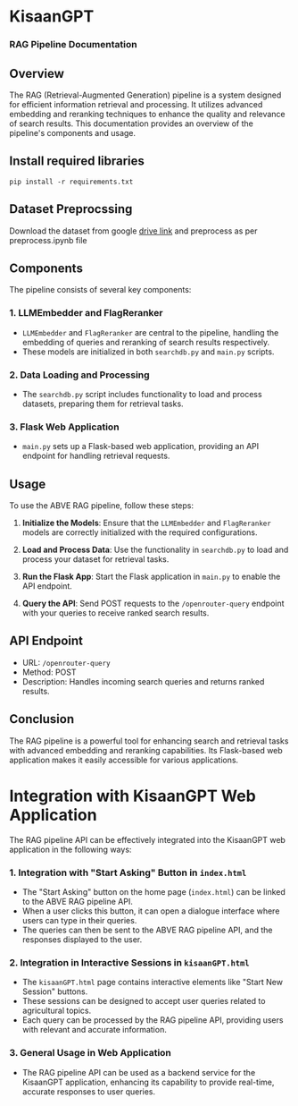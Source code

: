 # KisaanGPT
### RAG Pipeline Documentation

## Overview
The RAG (Retrieval-Augmented Generation) pipeline is a system designed for efficient information retrieval and processing. It utilizes advanced embedding and reranking techniques to enhance the quality and relevance of search results. This documentation provides an overview of the pipeline's components and usage.



## Install required libraries
```
pip install -r requirements.txt
```
## Dataset Preprocssing
Download the dataset from google [drive link](https://drive.google.com/drive/folders/18AYK3HDOJBxJxXC_wpabgTnmv4fJUix7?usp=sharing) and preprocess as per preprocess.ipynb file

## Components
The pipeline consists of several key components:

### 1. LLMEmbedder and FlagReranker
- `LLMEmbedder` and `FlagReranker` are central to the pipeline, handling the embedding of queries and reranking of search results respectively.
- These models are initialized in both `searchdb.py` and `main.py` scripts.

### 2. Data Loading and Processing
- The `searchdb.py` script includes functionality to load and process datasets, preparing them for retrieval tasks.

### 3. Flask Web Application
- `main.py` sets up a Flask-based web application, providing an API endpoint for handling retrieval requests.

## Usage
To use the ABVE RAG pipeline, follow these steps:

1. **Initialize the Models**: Ensure that the `LLMEmbedder` and `FlagReranker` models are correctly initialized with the required configurations.

2. **Load and Process Data**: Use the functionality in `searchdb.py` to load and process your dataset for retrieval tasks.

3. **Run the Flask App**: Start the Flask application in `main.py` to enable the API endpoint.

4. **Query the API**: Send POST requests to the `/openrouter-query` endpoint with your queries to receive ranked search results.

## API Endpoint
- URL: `/openrouter-query`
- Method: POST
- Description: Handles incoming search queries and returns ranked results.

## Conclusion
The RAG pipeline is a powerful tool for enhancing search and retrieval tasks with advanced embedding and reranking capabilities. Its Flask-based web application makes it easily accessible for various applications.


# Integration with KisaanGPT Web Application

The RAG pipeline API can be effectively integrated into the KisaanGPT web application in the following ways:

### 1. Integration with "Start Asking" Button in `index.html`
- The "Start Asking" button on the home page (`index.html`) can be linked to the ABVE RAG pipeline API.
- When a user clicks this button, it can open a dialogue interface where users can type in their queries.
- The queries can then be sent to the ABVE RAG pipeline API, and the responses displayed to the user.

### 2. Integration in Interactive Sessions in `kisaanGPT.html`
- The `kisaanGPT.html` page contains interactive elements like "Start New Session" buttons.
- These sessions can be designed to accept user queries related to agricultural topics.
- Each query can be processed by the RAG pipeline API, providing users with relevant and accurate information.

### 3. General Usage in Web Application
- The RAG pipeline API can be used as a backend service for the KisaanGPT application, enhancing its capability to provide real-time, accurate responses to user queries.
